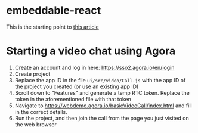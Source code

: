 # embeddable-react

This is the starting point to [this article](https://observiq.com/blog/embed-react-in-golang/)

# Starting a video chat using Agora
1. Create an account and log in here: https://sso2.agora.io/en/login
2. Create project 
3. Replace the app ID in the file `ui/src/video/Call.js` with the app ID of the project you created 
(or use an existing app ID) 
4. Scroll down to "Features" and generate a temp RTC token. Replace the token in the aforementioned file with that token
5. Navigate to https://webdemo.agora.io/basicVideoCall/index.html and fill in the correct details.
6. Run the project, and then join the call from the page you just visited on the web browser